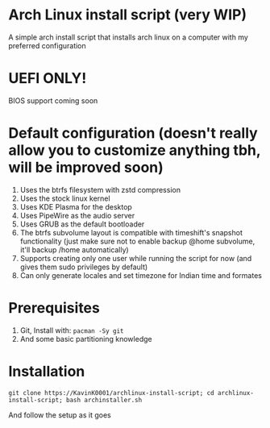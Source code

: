 # Arch Linux install script (very WIP)
A simple arch install script that installs arch linux on a computer with my preferred configuration

# UEFI ONLY!
BIOS support coming soon

# Default configuration (doesn't really allow you to customize anything tbh, will be improved soon)
1. Uses the btrfs filesystem with zstd compression
2. Uses the stock linux kernel
3. Uses KDE Plasma for the desktop
4. Uses PipeWire as the audio server
5. Uses GRUB as the default bootloader
6. The btrfs subvolume layout is compatible with timeshift's snapshot functionality (just make sure not to enable backup @home subvolume, it'll backup /home automatically)
7. Supports creating only one user while running the script for now (and gives them sudo privileges by default)
8. Can only generate locales and set timezone for Indian time and formates

# Prerequisites
1. Git, Install with: `pacman -Sy git`
2. And some basic partitioning knowledge

# Installation
`git clone https://KavinK0001/archlinux-install-script; cd archlinux-install-script; bash archinstaller.sh`

And follow the setup as it goes
